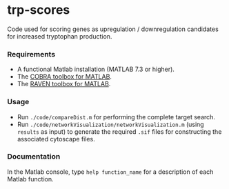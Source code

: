
# trp-scores

Code used for scoring genes as upregulation / downregulation candidates for increased tryptophan production.

### Requirements

* A functional Matlab installation (MATLAB 7.3 or higher).
* The [COBRA toolbox for MATLAB](https://github.com/opencobra/cobratoolbox).
* The [RAVEN toolbox for MATLAB](https://github.com/SysBioChalmers/RAVEN).

### Usage

* Run `./code/compareDist.m` for performing the complete target search.
* Run `./code/networkVisualization/networkVisualization.m` (using `results` as input) to generate the required `.sif` files for constructing the associated cytoscape files.

### Documentation

In the Matlab console, type `help function_name` for a description of each Matlab function.
